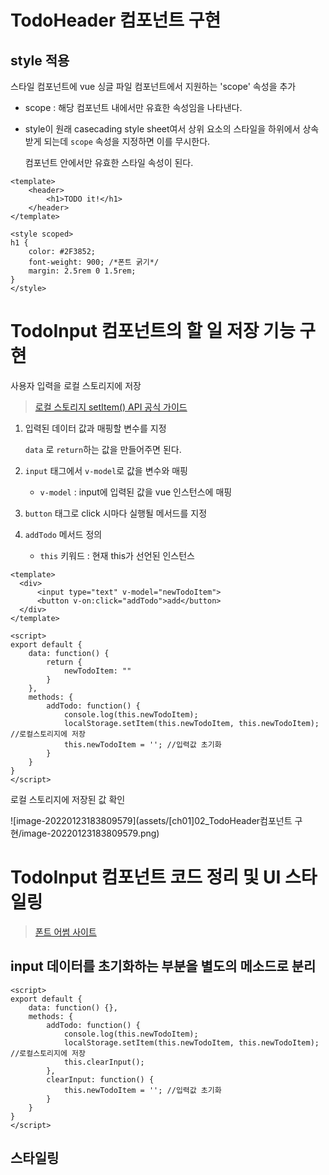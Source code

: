 # TodoHeader 컴포넌트 구현

## style 적용

스타일 컴포넌트에 vue 싱글 파일 컴포넌트에서 지원하는 'scope' 속성을 추가

* scope : 해당 컴포넌트 내에서만 유효한 속성임을 나타낸다.

* style이 원래 casecading style sheet여서 상위 요소의 스타일을 하위에서 상속 받게 되는데 `scope` 속성을 지정하면 이를 무시한다.

  컴포넌트 안에서만 유효한 스타일 속성이 된다.

```vue
<template>
    <header>
        <h1>TODO it!</h1>
    </header>
</template>

<style scoped>
h1 {
    color: #2F3852;
    font-weight: 900; /*폰트 굵기*/
    margin: 2.5rem 0 1.5rem;
}
</style>
```



# TodoInput 컴포넌트의 할 일 저장 기능 구현

사용자 입력을 로컬 스토리지에 저장

> [로컬 스토리지 setItem() API 공식 가이드](https://developer.mozilla.org/en-US/docs/Web/API/Storage/setItem)



1. 입력된 데이터 값과 매핑할 변수를 지정

    `data` 로 `return`하는 값을 만들어주면 된다.

2. `input` 태그에서 `v-model`로 값을 변수와 매핑

   * `v-model` : input에 입력된 값을 vue 인스턴스에 매핑

3. `button` 태그로 click 시마다 실행될 메서드를 지정

4. `addTodo` 메서드 정의

   * `this` 키워드 : 현재 this가 선언된 인스턴스

```vue
<template>
  <div>
      <input type="text" v-model="newTodoItem">
      <button v-on:click="addTodo">add</button>
  </div>
</template>

<script>
export default {
    data: function() {
        return {
            newTodoItem: ""
        }
    },
    methods: {
        addTodo: function() {
            console.log(this.newTodoItem);
            localStorage.setItem(this.newTodoItem, this.newTodoItem); //로컬스토리지에 저장
            this.newTodoItem = ''; //입력값 초기화
        }
    }
}
</script>
```



로컬 스토리지에 저장된 값 확인

![image-20220123183809579](assets/[ch01]02_TodoHeader컴포넌트 구현/image-20220123183809579.png)



# TodoInput 컴포넌트 코드 정리 및 UI 스타일링

> [폰트 어썸 사이트](https://fontawesome.com/)

## input 데이터를 초기화하는 부분을 별도의 메소드로 분리

```vue
<script>
export default {
    data: function() {},
    methods: {
        addTodo: function() {
            console.log(this.newTodoItem);
            localStorage.setItem(this.newTodoItem, this.newTodoItem); //로컬스토리지에 저장
            this.clearInput();
        },
        clearInput: function() {
            this.newTodoItem = ''; //입력값 초기화
        }
    }
}
</script>
```



## 스타일링

















